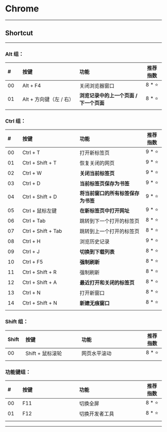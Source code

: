 # Chrome

---

## Shortcut

---

### Alt 组：

| # | 按键 | 功能 | 推荐指数 |
| :--- | :--- | :--- | :---: |
| 00 | Alt + F4 | 关闭浏览器窗口 | 8 * ⭐ |
| 01 | Alt + 方向键（左 / 右） | **浏览记录中的上一个页面 / 下一个页面** | 8 * ⭐ |
|<img width=50px/>|<img width=400px/>|<img width=500px/>|<img width=100px/>|

### Ctrl 组：

| # | 按键 | 功能 | 推荐指数 |
| :--- | :--- | :--- | :---: |
| 00 | Ctrl + T | 打开新标签页 | 9 * ⭐ |
| 01 | Ctrl + Shift + T | 恢复关闭的网页 | 9 * ⭐ |
| 02 | Ctrl + W | **关闭当前标签页** | 9 * ⭐ |
| 03 | Ctrl + D | **当前标签页保存为书签** | 9 * ⭐ |
| 04 | Ctrl + Shift + D | **将当前窗口的所有标签保存为书签** | 9 * ⭐ |
| 05 | Ctrl + 鼠标左键 | **在新标签页中打开网址** | 9 * ⭐ |
| 06 | Ctrl + Tab | 跳转到下一个打开的标签页 | 8 * ⭐ |
| 07 | Ctrl + Shift + Tab | 跳转到上一个打开的标签页 | 8 * ⭐ |
| 08 | Ctrl + H | 浏览历史记录 | 9 * ⭐ |
| 09 | Ctrl + J | **切换到下载列表** | 8 * ⭐ |
| 10 | Ctrl + F5 | **强制刷新** | 8 * ⭐ |
| 11 | Ctrl + Shift + R | 强制刷新 | 8 * ⭐ |
| 12 | Ctrl + Shift + A | **最近打开和关闭的标签页** | 8 * ⭐ |
| 13 | Ctrl + N | 打开新窗口 | 8 * ⭐ |
| 14 | Ctrl + Shift + N | **新建无痕窗口** | 8 * ⭐ |
|<img width=50px/>|<img width=400px/>|<img width=500px/>|<img width=100px/>|

### Shift 组：

| Shift | 按键 | 功能 | 推荐指数 |
| :--- | :--- | :--- | :---: |
| 00 | Shift + 鼠标滚轮 | 网页水平滚动 | 8 * ⭐ |
|<img width=50px/>|<img width=400px/>|<img width=500px/>|<img width=100px/>|

### 功能键组：

| # | 按键 | 功能 | 推荐指数 |
| :--- | :--- | :--- | :---: |
| 00 | F11 | 切换全屏 | 8 * ⭐ |
| 01 | F12 | 切换开发者工具  | 8 * ⭐ |
|<img width=50px/>|<img width=400px/>|<img width=500px/>|<img width=100px/>|

---







